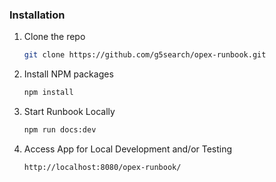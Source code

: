 ### Installation

1. Clone the repo
   ```sh
   git clone https://github.com/g5search/opex-runbook.git
   ```
2. Install NPM packages
   ```sh
   npm install
   ```
3. Start Runbook Locally 
   ```sh
   npm run docs:dev
   ```
4. Access App for Local Development and/or Testing
   ```sh
   http://localhost:8080/opex-runbook/
   ```     